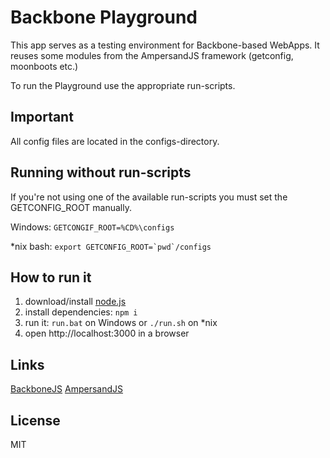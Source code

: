 # Backbone Playground

This app serves as a testing environment for Backbone-based WebApps.
It reuses some modules from the AmpersandJS framework (getconfig, moonboots etc.)

To run the Playground use the appropriate run-scripts.

## Important
All config files are located in the configs-directory.

## Running without run-scripts
If you're not using one of the available run-scripts you must set the GETCONFIG_ROOT manually.

Windows: 
`GETCONGIF_ROOT=%CD%\configs`

*nix bash:
`` export GETCONFIG_ROOT=`pwd`/configs ``

## How to run it

1. download/install [node.js](http://nodejs.org/)
1. install dependencies: `npm i`
1. run it: `run.bat` on Windows or `./run.sh` on *nix
1. open http://localhost:3000 in a browser

## Links

[BackboneJS](http://backbonejs.org)
[AmpersandJS](http://ampersandjs.com)

## License

MIT
